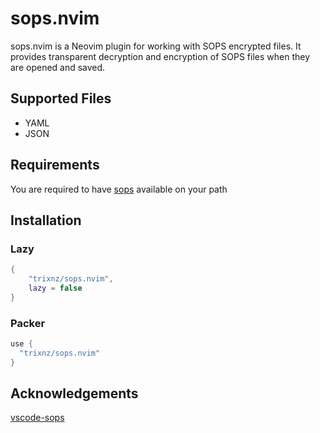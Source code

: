 # sops.nvim

sops.nvim is a Neovim plugin for working with SOPS encrypted files. It provides
transparent decryption and encryption of SOPS files when they are opened and
saved.

## Supported Files

- YAML
- JSON

## Requirements

You are required to have [sops](https://github.com/getsops/sops)
available on your path

## Installation

### Lazy

```lua
{
    "trixnz/sops.nvim",
    lazy = false
}
```

### Packer

```lua
use {
  "trixnz/sops.nvim"
}
```

## Acknowledgements

[vscode-sops](https://github.com/signageos/vscode-sops)
